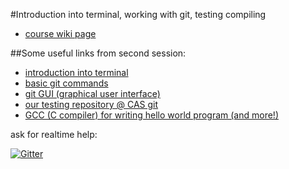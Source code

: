 #Introduction into terminal, working with git, testing compiling

* [course wiki page](http://cas.famu.cz/wiki/index.php/%3D%3D%3D_Datov%C3%A9_struktury_lidsk%C3%BDmi_smysly_%3D%3D%3D )

##Some useful links from second session:

* [introduction into terminal](http://blog.teamtreehouse.com/introduction-to-the-mac-os-x-command-line)
* [basic git commands](https://rogerdudler.github.io/git-guide/files/git_cheat_sheet.pdf)
* [git GUI (graphical user interface)](https://desktop.github.com/)
* [ our testing repository @ CAS git](https://github.com/CAS-FAMU/gitExample)
* [GCC (C compiler) for writing hello world program (and more!)](https://github.com/kennethreitz/osx-gcc-installer)

ask for realtime help:

[![Gitter](https://img.shields.io/gitter/room/nwjs/nw.js.svg)](https://gitter.im/CAS-FAMU)
